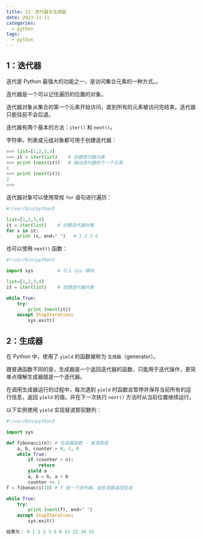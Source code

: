 ```yaml
---
title: 12：迭代器与生成器
date: 2023-11-11
categories:
  - python
tags:
  - python
---
```


## 1：迭代器
迭代是 Python 最强大的功能之一，是访问集合元素的一种方式。。

迭代器是一个可以记住遍历的位置的对象。

迭代器对象从集合的第一个元素开始访问，直到所有的元素被访问完结束。迭代器只能往前不会后退。

迭代器有两个基本的方法：`iter()` 和 `next()`。

字符串，列表或元组对象都可用于创建迭代器：
```python
>>> list=[1,2,3,4]
>>> it = iter(list)    # 创建迭代器对象
>>> print (next(it))   # 输出迭代器的下一个元素
1
>>> print (next(it))
2
>>> 
```

迭代器对象可以使用常规 `for` 语句进行遍历：
```python
#!/usr/bin/python3

list=[1,2,3,4]
it = iter(list)    # 创建迭代器对象
for x in it:
    print (x, end=" ")   # 1 2 3 4
```

也可以使用 `next()` 函数：
```python
#!/usr/bin/python3

import sys         # 引入 sys 模块

list=[1,2,3,4]
it = iter(list)    # 创建迭代器对象

while True:
    try:
        print (next(it))
    except StopIteration:
        sys.exit()
```
## 2：生成器
在 Python 中，使用了 `yield` 的函数被称为 `生成器`（generator）。

跟普通函数不同的是，生成器是一个返回迭代器的函数，只能用于迭代操作，更简单点理解生成器就是一个迭代器。

在调用生成器运行的过程中，每次遇到 `yield` 时函数会暂停并保存当前所有的运行信息，返回 `yield` 的值。并在下一次执行 `next()` 方法时从当前位置继续运行。

以下实例使用 `yield` 实现斐波那契数列：
```python
#!/usr/bin/python3

import sys

def fibonacci(n): # 生成器函数 - 斐波那契
    a, b, counter = 0, 1, 0
    while True:
        if (counter > n): 
            return
        yield a
        a, b = b, a + b
        counter += 1
f = fibonacci(10) # f 是一个迭代器，由生成器返回生成

while True:
    try:
        print (next(f), end=" ")
    except StopIteration:
        sys.exit()

结果为： 0 1 1 2 3 5 8 13 21 34 55
```